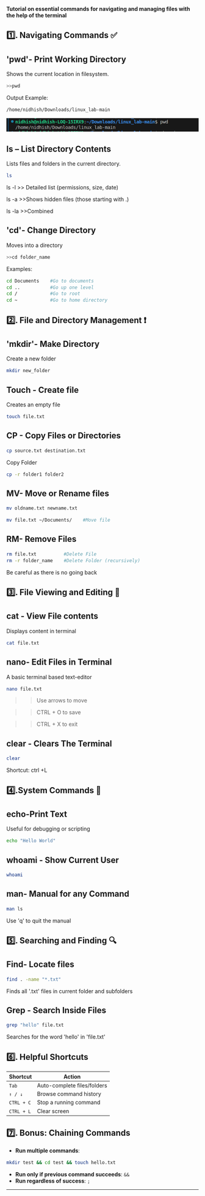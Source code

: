 **Tutorial on essential commands for navigating and managing files with the help of the terminal**

## 1️⃣. Navigating Commands ✅ 
## 'pwd'- Print Working Directory
Shows the current location in filesystem.
```bash
>>pwd
```
Output Example:
```bash
/home/nidhish/Downloads/linux_lab-main
```
![images](./images/pwd.png)
## ls – List Directory Contents
Lists files and folders in the current directory.
```bash
ls
```


ls -l >> Detailed list (permissions, size, date)

ls -a >>Shows hidden files (those starting with .)

ls -la >>Combined

## 'cd'- Change Directory 
Moves into a directory 
```bash
>>cd folder_name
```
Examples:
```bash
cd Documents    #Go to documents
cd ..           #Go up one level 
cd /            #Go to root 
cd ~            #Go to home directory 
```


## 2️⃣. File and Directory Management ❗
## 'mkdir'- Make Directory 
Create a new folder
```bash
mkdir new_folder
```


## Touch - Create file
Creates an empty file 
```bash
touch file.txt
```

## CP - Copy Files or Directories 
```bash
cp source.txt destination.txt
```
Copy Folder
```bash
cp -r folder1 folder2
```


## MV- Move or Rename files
```bash
mv oldname.txt newname.txt
```
```bash
mv file.txt ~/Documents/    #Move file
```


## RM- Remove Files 
```bash
rm file.txt          #Delete File
rm -r folder_name    #Delete Folder (recursively)
```
Be careful as there is no going back 


## 3️⃣. File Viewing and Editing 🔵
## cat - View File contents
Displays content in terminal
```bash
cat file.txt
```

## nano- Edit Files in Terminal
A basic terminal based text-editor
```bash
nano file.txt
```
>>Use arrows to move

>>CTRL + O to save 

>>CTRL + X to exit


## clear - Clears The Terminal
```bash
clear
```

Shortcut: ctrl +L



## 4️⃣.System Commands 📶 
## echo-Print Text
Useful for debugging or scripting
```bash
echo "Hello World"
```

## whoami - Show Current User
```bash
whoami
```

## man- Manual for any Command
```bash
man ls
```
Use 'q' to quit the manual


## 5️⃣. Searching and Finding 🔍
## Find- Locate files 
```bash
find . -name "*.txt"
```
Finds all '.txt' files in current folder and subfolders 


## Grep - Search Inside Files
```bash
grep "hello" file.txt
```
Searches for the word 'hello' in 'file.txt'


## 6️⃣. Helpful Shortcuts

| Shortcut   | Action                      |
| ---------- | --------------------------- |
| `Tab`      | Auto-complete files/folders |
| `↑ / ↓`    | Browse command history      |
| `CTRL + C` | Stop a running command      |
| `CTRL + L` | Clear screen                |


## 7️⃣. Bonus: Chaining Commands 
* **Run multiple commands**:
```bash
mkdir test && cd test && touch hello.txt
```
* **Run only if previous command succeeds**: `&&`
* **Run regardless of success**: `;`

---


 




